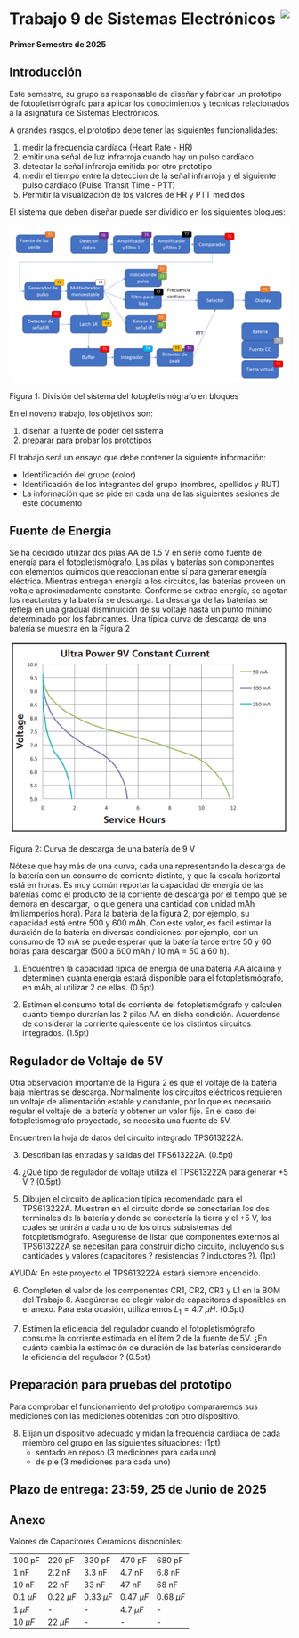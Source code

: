 # <img src="https://julianodb.github.io/SISTEMAS_ELECTRONICOS_PARA_INGENIERIA_BIOMEDICA/img/logo_fing.png?raw=true" align="right" height="45"> Trabajo 9 de Sistemas Electrónicos

#### Primer Semestre de 2025

## Introducción

Este semestre, su grupo es responsable de diseñar y fabricar un prototipo de fotopletismógrafo para aplicar los conocimientos y tecnicas relacionados a la asignatura de Sistemas Electrónicos.

A grandes rasgos, el prototipo debe tener las siguientes funcionalidades:

1. medir la frecuencia cardíaca (Heart Rate - HR)
1. emitir una señal de luz infrarroja cuando hay un pulso cardíaco
1. detectar la señal infraroja emitida por otro prototipo
1. medir el tiempo entre la detección de la señal infrarroja y el siguiente pulso cardíaco (Pulse Transit Time - PTT)
1. Permitir la visualización de los valores de HR y PTT medidos

El sistema que deben diseñar puede ser dividido en los siguientes bloques:

![TX](../img/TX.png)

Figura 1: División del sistema del fotopletismógrafo en bloques

En el noveno trabajo, los objetivos son:

1. diseñar la fuente de poder del sistema
1. preparar para probar los prototipos

El trabajo será un ensayo que debe contener la siguiente información:

- Identificación del grupo (color)
- Identificación de los integrantes del grupo (nombres, apellidos y RUT)
- La información que se pide en cada una de las siguientes sesiones de este documento

## Fuente de Energía

Se ha decidido utilizar dos pilas AA de 1.5 V en serie como fuente de energía para el fotopletismógrafo. Las pilas y baterías son componentes con elementos químicos que reaccionan entre sí para generar energía eléctrica. Mientras entregan energía a los circuitos, las baterías proveen un voltaje aproximadamente constante. Conforme se extrae energía, se agotan los reactantes y la batería se descarga. La descarga de las baterías se refleja en una gradual disminuición de su voltaje hasta un punto mínimo determinado por los fabricantes. Una típica curva de descarga de una batería se muestra en la Figura 2

![T8_battery](../img/T8_battery.png)

Figura 2: Curva de descarga de una batería de 9 V

Nótese que hay más de una curva, cada una representando la descarga de la batería con un consumo de corriente distinto, y que la escala horizontal está en horas. Es muy común reportar la capacidad de energía de las baterías como el producto de la corriente de descarga por el tiempo que se demora en descargar, lo que genera una cantidad con unidad mAh (miliamperios hora). Para la batería de la figura 2, por ejemplo, su capacidad está entre 500 y 600 mAh. Con este valor, es facil estimar la duración de la batería en diversas condiciones: por ejemplo, con un consumo de 10 mA se puede esperar que la batería tarde entre 50 y 60 horas para descargar (500 a 600 mAh / 10 mA = 50 a 60 h).

1. Encuentren la capacidad típica de energía de una bateria AA alcalina y determinen cuanta energía estará disponible para el fotopletismógrafo, en mAh, al utilizar 2 de ellas. (0.5pt)

2. Estimen el consumo total de corriente del fotopletismógrafo y calculen cuanto tiempo durarían las 2 pilas AA en dicha condición. Acuerdense de considerar la corriente quiescente de los distintos circuitos integrados. (1.5pt)

## Regulador de Voltaje de 5V

Otra observación importante de la Figura 2 es que el voltaje de la batería baja mientras se descarga. Normalmente los circuitos eléctricos requieren un voltaje de alimentación estable y constante, por lo que es necesario regular el voltaje de la batería y obtener un valor fijo. En el caso del fotopletismógrafo proyectado, se necesita una fuente de 5V.

Encuentren la hoja de datos del circuito integrado TPS613222A.

3. Describan las entradas y salidas del TPS613222A. (0.5pt)

1. ¿Qué tipo de regulador de voltaje utiliza el TPS613222A para generar +5 V ? (0.5pt)

1. Dibujen el circuito de aplicación típica recomendado para el TPS613222A. Muestren en el circuito donde se conectarían los dos terminales de la batería y donde se conectaría la tierra y el +5 V, los cuales se unirán a cada uno de los otros subsistemas del fotopletismógrafo. Asegurense de listar qué componentes externos al TPS613222A se necesitan para construir dicho circuito, incluyendo sus cantidades y valores (capacitores ? resistencias ? inductores ?). (1pt)

AYUDA: En este proyecto el TPS613222A estará siempre encendido.

6. Completen el valor de los componentes CR1, CR2, CR3 y L1 en la BOM del Trabajo 8. Asegúrense de elegir valor de capacitores disponibles en el anexo. Para esta ocasión, utilizaremos $L_1 = 4.7\ \mu H$. (0.5pt)

7. Estimen la eficiencia del regulador cuando el fotopletismógrafo consume la corriente estimada en el ítem 2 de la fuente de 5V. ¿En cuánto cambia la estimación de duración de las baterías considerando la eficiencia del regulador ? (0.5pt)

## Preparación para pruebas del prototipo

Para comprobar el funcionamiento del prototipo compararemos sus mediciones con las mediciones obtenidas con otro dispositivo.

8. Elijan un dispositivo adecuado y midan la frecuencia cardíaca de cada miembro del grupo en las siguientes situaciones: (1pt)
   - sentado en reposo (3 mediciones para cada uno)
   - de pie (3 mediciones para cada uno)

## Plazo de entrega: 23:59, 25 de Junio de 2025

## Anexo

Valores de Capacitores Ceramicos disponibles:

|   |  |        |       |  |
|------|------|-----------|------------|-------|
| 100 pF  | 220 pF | 330 pF | 470 pF | 680 pF |
| 1 nF  | 2.2 nF | 3.3 nF | 4.7 nF | 6.8 nF |
| 10 nF  | 22 nF | 33 nF | 47 nF | 68 nF |
| $0.1\ \mu F$  | $0.22\ \mu F$ | $0.33\ \mu F$| $0.47\ \mu F$ | $0.68\ \mu F$ |
| $1\ \mu F$  | - | - | $4.7\ \mu F$ | - |
| $10\ \mu F$  | $22\ \mu F$ | - | - | - |
